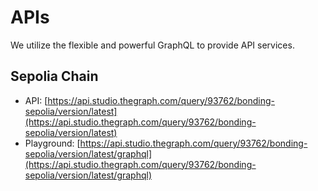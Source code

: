 # APIs

We utilize the flexible and powerful GraphQL to provide API services.

## Sepolia Chain

- API: [https://api.studio.thegraph.com/query/93762/bonding-sepolia/version/latest](https://api.studio.thegraph.com/query/93762/bonding-sepolia/version/latest)
- Playground: [https://api.studio.thegraph.com/query/93762/bonding-sepolia/version/latest/graphql](https://api.studio.thegraph.com/query/93762/bonding-sepolia/version/latest/graphql)
